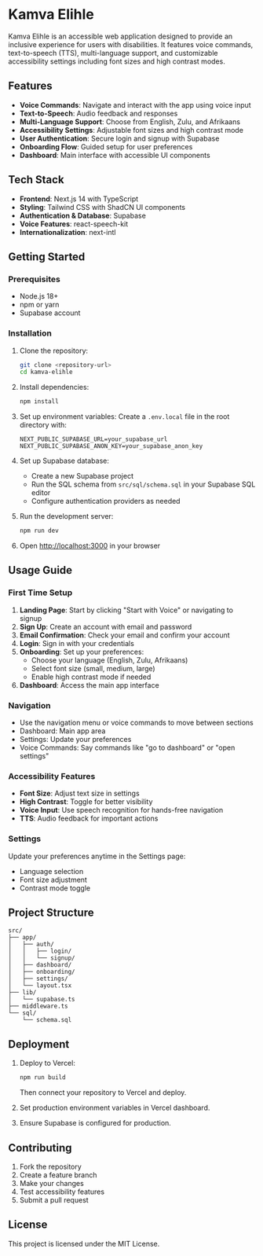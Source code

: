 # Kamva Elihle

Kamva Elihle is an accessible web application designed to provide an inclusive experience for users with disabilities. It features voice commands, text-to-speech (TTS), multi-language support, and customizable accessibility settings including font sizes and high contrast modes.

## Features

- **Voice Commands**: Navigate and interact with the app using voice input
- **Text-to-Speech**: Audio feedback and responses
- **Multi-Language Support**: Choose from English, Zulu, and Afrikaans
- **Accessibility Settings**: Adjustable font sizes and high contrast mode
- **User Authentication**: Secure login and signup with Supabase
- **Onboarding Flow**: Guided setup for user preferences
- **Dashboard**: Main interface with accessible UI components

## Tech Stack

- **Frontend**: Next.js 14 with TypeScript
- **Styling**: Tailwind CSS with ShadCN UI components
- **Authentication & Database**: Supabase
- **Voice Features**: react-speech-kit
- **Internationalization**: next-intl

## Getting Started

### Prerequisites

- Node.js 18+
- npm or yarn
- Supabase account

### Installation

1. Clone the repository:
   ```bash
   git clone <repository-url>
   cd kamva-elihle
   ```

2. Install dependencies:
   ```bash
   npm install
   ```

3. Set up environment variables:
   Create a `.env.local` file in the root directory with:
   ```
   NEXT_PUBLIC_SUPABASE_URL=your_supabase_url
   NEXT_PUBLIC_SUPABASE_ANON_KEY=your_supabase_anon_key
   ```

4. Set up Supabase database:
   - Create a new Supabase project
   - Run the SQL schema from `src/sql/schema.sql` in your Supabase SQL editor
   - Configure authentication providers as needed

5. Run the development server:
   ```bash
   npm run dev
   ```

6. Open [http://localhost:3000](http://localhost:3000) in your browser

## Usage Guide

### First Time Setup

1. **Landing Page**: Start by clicking "Start with Voice" or navigating to signup
2. **Sign Up**: Create an account with email and password
3. **Email Confirmation**: Check your email and confirm your account
4. **Login**: Sign in with your credentials
5. **Onboarding**: Set up your preferences:
   - Choose your language (English, Zulu, Afrikaans)
   - Select font size (small, medium, large)
   - Enable high contrast mode if needed
6. **Dashboard**: Access the main app interface

### Navigation

- Use the navigation menu or voice commands to move between sections
- Dashboard: Main app area
- Settings: Update your preferences
- Voice Commands: Say commands like "go to dashboard" or "open settings"

### Accessibility Features

- **Font Size**: Adjust text size in settings
- **High Contrast**: Toggle for better visibility
- **Voice Input**: Use speech recognition for hands-free navigation
- **TTS**: Audio feedback for important actions

### Settings

Update your preferences anytime in the Settings page:
- Language selection
- Font size adjustment
- Contrast mode toggle

## Project Structure

```
src/
├── app/
│   ├── auth/
│   │   ├── login/
│   │   └── signup/
│   ├── dashboard/
│   ├── onboarding/
│   ├── settings/
│   └── layout.tsx
├── lib/
│   └── supabase.ts
├── middleware.ts
└── sql/
    └── schema.sql
```

## Deployment

1. Deploy to Vercel:
   ```bash
   npm run build
   ```
   Then connect your repository to Vercel and deploy.

2. Set production environment variables in Vercel dashboard.

3. Ensure Supabase is configured for production.

## Contributing

1. Fork the repository
2. Create a feature branch
3. Make your changes
4. Test accessibility features
5. Submit a pull request

## License

This project is licensed under the MIT License.
